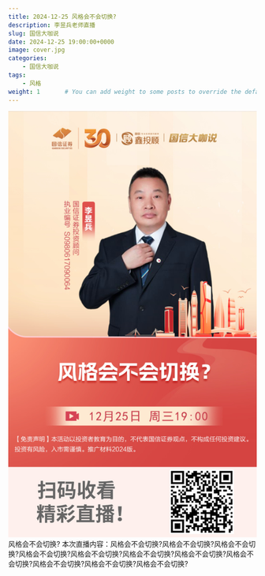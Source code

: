 ```yaml
---
title: 2024-12-25 风格会不会切换?
description: 李昱兵老师直播
slug: 国信大咖说
date: 2024-12-25 19:00:00+0000
image: cover.jpg
categories:
    - 国信大咖说
tags:
    - 风格
weight: 1       # You can add weight to some posts to override the default sorting (date descending)
---
```

![回放链接](QRCode.jpg)
风格会不会切换?
本次直播内容：风格会不会切换?风格会不会切换?风格会不会切换?风格会不会切换?风格会不会切换?风格会不会切换?风格会不会切换?风格会不会切换?风格会不会切换?风格会不会切换?风格会不会切换?